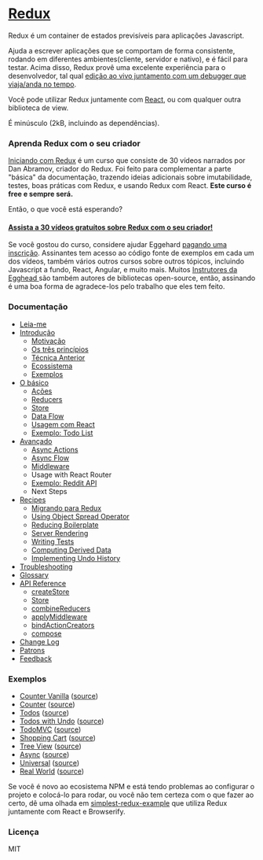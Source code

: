 # [Redux](http://redux.js.org)

Redux é um container de estados previsíveis para aplicações Javascript.

Ajuda a escrever aplicações que se comportam de forma consistente, rodando em diferentes ambientes(cliente, servidor e nativo), e é fácil para testar. Acima disso, Redux provê uma excelente experiência para o desenvolvedor, tal qual [edição ao vivo juntamento com um debugger que viaja/anda no tempo](https://github.com/gaearon/redux-devtools).

Você pode utilizar Redux juntamente com [React](https://facebook.github.io/react/), ou com qualquer outra biblioteca de view.

É minúsculo (2kB, incluindo as dependências).

### Aprenda Redux com o seu criador

[Iniciando com Redux](https://egghead.io/series/getting-started-with-redux) é um curso que consiste de 30 vídeos narrados por Dan Abramov, criador do Redux. Foi feito para complementar a parte "básica" da documentação, trazendo ideias adicionais sobre imutabilidade, testes, boas práticas com Redux, e usando Redux com React. **Este curso é free e sempre será.**

Então, o que você está esperando?

#### [Assista a 30 vídeos gratuítos sobre Redux com o seu criador!](https://egghead.io/series/getting-started-with-redux)

Se você gostou do curso, considere ajudar Eggehard [pagando uma inscrição](https://egghead.io/pricing). Assinantes tem acesso ao código fonte de exemplos em cada um dos vídeos, também vários outros cursos sobre outros tópicos, incluindo Javascript a fundo, React, Angular, e muito mais. Muitos [Instrutores da Egghead ](https://egghead.io/instructors) são também autores de bibliotecas open-source, então, assinando é uma boa forma de agradece-los pelo trabalho que eles tem feito.

### Documentação

* [Leia-me](/README.md)
* [Introdução](/docs/introduction/README.md)
  * [Motivação](/docs/introduction/Motivation.md)
  * [Os três princípios](/docs/introduction/ThreePrinciples.md)
  * [Técnica Anterior](/docs/introduction/PriorArt.md)
  * [Ecossistema](/docs/introduction/Ecosystem.md)
  * [Exemplos](/docs/introduction/Examples.md)
* [O básico](/docs/basics/README.md)
  * [Ações](/docs/basics/Actions.md)
  * [Reducers](/docs/basics/Reducers.md)
  * [Store](/docs/basics/Store.md)
  * [Data Flow](/docs/basics/DataFlow.md)
  * [Usagem com React](/docs/basics/UsageWithReact.md)
  * [Exemplo: Todo List](/docs/basics/ExampleTodoList.md)
* [Avançado](/docs/advanced/README.md)
  * [Async Actions](/docs/advanced/AsyncActions.md)
  * [Async Flow](/docs/advanced/AsyncFlow.md)
  * [Middleware](/docs/advanced/Middleware.md)
  * Usage with React Router
  * [Exemplo: Reddit API](/docs/advanced/ExampleRedditAPI.md)
  * Next Steps
* [Recipes](/docs/recipes/README.md)
  * [Migrando para Redux](/docs/recipes/MigratingToRedux.md)
  * [Using Object Spread Operator](/docs/recipes/UsingObjectSpreadOperator.md)
  * [Reducing Boilerplate](/docs/recipes/ReducingBoilerplate.md)
  * [Server Rendering](/docs/recipes/ServerRendering.md)
  * [Writing Tests](/docs/recipes/WritingTests.md)
  * [Computing Derived Data](/docs/recipes/ComputingDerivedData.md)
  * [Implementing Undo History](/docs/recipes/ImplementingUndoHistory.md)
* [Troubleshooting](/docs/Troubleshooting.md)
* [Glossary](/docs/Glossary.md)
* [API Reference](/docs/api/README.md)
  * [createStore](/docs/api/createStore.md)
  * [Store](/docs/api/Store.md)
  * [combineReducers](/docs/api/combineReducers.md)
  * [applyMiddleware](/docs/api/applyMiddleware.md)
  * [bindActionCreators](/docs/api/bindActionCreators.md)
  * [compose](/docs/api/compose.md)
* [Change Log](/CHANGELOG.md)
* [Patrons](/PATRONS.md)
* [Feedback](/docs/Feedback.md)

### Exemplos

* [Counter Vanilla](http://redux.js.org/docs/introduction/Examples.html#counter-vanilla) ([source](https://github.com/reactjs/redux/tree/master/examples/counter-vanilla))
* [Counter](http://redux.js.org/docs/introduction/Examples.html#counter) ([source](https://github.com/reactjs/redux/tree/master/examples/counter))
* [Todos](http://redux.js.org/docs/introduction/Examples.html#todos) ([source](https://github.com/reactjs/redux/tree/master/examples/todos))
* [Todos with Undo](http://redux.js.org/docs/introduction/Examples.html#todos-with-undo) ([source](https://github.com/reactjs/redux/tree/master/examples/todos-with-undo))
* [TodoMVC](http://redux.js.org/docs/introduction/Examples.html#todomvc) ([source](https://github.com/reactjs/redux/tree/master/examples/todomvc))
* [Shopping Cart](http://redux.js.org/docs/introduction/Examples.html#shopping-cart) ([source](https://github.com/reactjs/redux/tree/master/examples/shopping-cart))
* [Tree View](http://redux.js.org/docs/introduction/Examples.html#tree-view) ([source](https://github.com/reactjs/redux/tree/master/examples/tree-view))
* [Async](http://redux.js.org/docs/introduction/Examples.html#async) ([source](https://github.com/reactjs/redux/tree/master/examples/async))
* [Universal](http://redux.js.org/docs/introduction/Examples.html#universal) ([source](https://github.com/reactjs/redux/tree/master/examples/universal))
* [Real World](http://redux.js.org/docs/introduction/Examples.html#real-world) ([source](https://github.com/reactjs/redux/tree/master/examples/real-world))

Se você é novo ao ecosistema NPM e está tendo problemas ao configurar o projeto e colocá-lo para rodar, ou você não tem certeza com o que fazer ao certo, dê uma olhada em [simplest-redux-example](https://github.com/jackielii/simplest-redux-example) que utiliza Redux juntamente com React e Browserify.


### Licença

MIT
